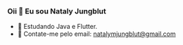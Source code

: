 ### Oii 👋 Eu sou Nataly Jungblut

- 🌱 Estudando Java e Flutter.
- 💬 Contate-me pelo email: natalymjungblut@gmail.com
